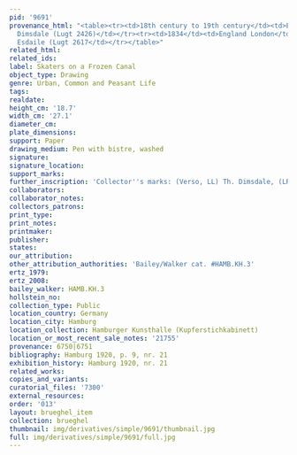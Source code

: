 ```yaml
---
pid: '9691'
provenance_html: "<table><tr><td>18th century to 19th century</td><td>England London</td><td>Thomas
  Dimsdale (Lugt 2426)</td></tr><tr><td>1834</td><td>England London</td><td>William
  Esdaile (Lugt 2617</td></tr></table>"
related_html: 
related_ids: 
label: Skaters on a Frozen Canal
object_type: Drawing
genre: Urban, Common and Peasant Life
tags: 
realdate: 
height_cm: '18.7'
width_cm: '27.1'
diameter_cm: 
plate_dimensions: 
support: Paper
drawing_medium: Pen with bistre, washed
signature: 
signature_location: 
support_marks: 
further_inscription: 'Collector''s marks: (Verso, LL) Th. Dimsdale, (LR) William Eisdaile'
collaborators: 
collaborator_notes: 
collectors_patrons: 
print_type: 
print_notes: 
printmaker: 
publisher: 
states: 
our_attribution: 
other_attribution_authorities: 'Bailey/Walker cat. #HAMB.KH.3'
ertz_1979: 
ertz_2008: 
bailey_walker: HAMB.KH.3
hollstein_no: 
collection_type: Public
location_country: Germany
location_city: Hamburg
location_collection: Hamburger Kunsthalle (Kupferstichkabinett)
location_or_most_recent_sale_notes: '21755'
provenance: 6750|6751
bibliography: Hamburg 1920, p. 9, nr. 21
exhibition_history: Hamburg 1920, nr. 21
related_works: 
copies_and_variants: 
curatorial_files: '7300'
external_resources: 
order: '013'
layout: brueghel_item
collection: brueghel
thumbnail: img/derivatives/simple/9691/thumbnail.jpg
full: img/derivatives/simple/9691/full.jpg
---
```

